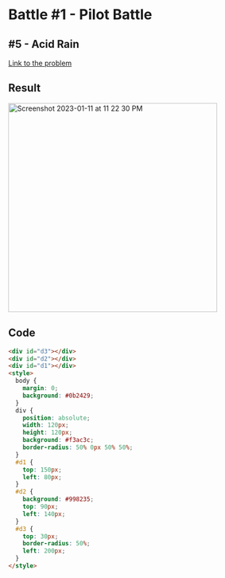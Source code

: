 # Battle #1 - Pilot Battle

## #5 - Acid Rain

[Link to the problem](https://cssbattle.dev/play/5)

## Result

<img width="420" alt="Screenshot 2023-01-11 at 11 22 30 PM" src="https://user-images.githubusercontent.com/53368431/211881181-ea0dfb17-3577-498e-90b7-4f1d5b480836.png">

## Code

```html
<div id="d3"></div>
<div id="d2"></div>
<div id="d1"></div>
<style>
  body {
    margin: 0;
    background: #0b2429;
  }
  div {
    position: absolute;
    width: 120px;
    height: 120px;
    background: #f3ac3c;
    border-radius: 50% 0px 50% 50%;
  }
  #d1 {
    top: 150px;
    left: 80px;
  }
  #d2 {
    background: #998235;
    top: 90px;
    left: 140px;
  }
  #d3 {
    top: 30px;
    border-radius: 50%;
    left: 200px;
  }
</style>
```

